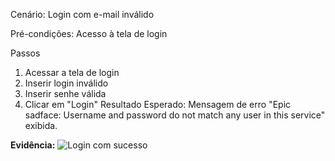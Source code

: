 Cenário: Login com e-mail inválido

Pré-condições:	Acesso à tela de login

Passos	
1. Acessar a tela de login
2. Inserir login inválido
3. Inserir senhe válida
4. Clicar em "Login"
Resultado Esperado: Mensagem de erro "Epic sadface: Username and password do not match any user in this service" exibida.

**Evidência:**
  ![Login com sucesso](https://github.com/ppteixeira-qa/manual-tests/blob/main/evidencias/usuário-inválido-ok.png)
